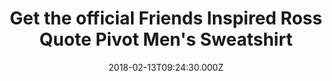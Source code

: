 ---
campaign-uuid: "c-a1cc2619-dc38-4957-8bd1-bb1fedbcac92"
type: "Product"
category: "Fashion"
date: "2018-02-13T09:24:30.000Z"
end-date: "2018-05-31T23:59:00.000Z"
disable-form: false
is_promoted: false
has_entry_page: false
title: "Get the official Friends Inspired Ross Quote Pivot Men's Sweatshirt"
competition-description: "Are you the biggest fan of one of the most recognised and\
  \ funny shows of all times? If the answer is yes, you've come to the right place.\
  \ Don't miss out the chance to get the official sweatshirt of the comical and quirky\
  \ Ross Geller from the American show FRIENDS!\r\n\r\n<br/>The set-in-sleeves sweatshirt\
  \ is available in different sizes. \r\nPrinted in three different tones with a photo\
  \ front design of the inspired Ross quote Pivot, will make you stand out."
banner-img: "https://assets.expresslyapp.com/asset-386991e1-477f-49f7-8a3f-a6b065ddade2.jpg"
logo-left-href: "https://nmemerch.com/"
logo-left-image: "https://assets.expresslyapp.com/cc304174-1662-481e-bfad-03d2285cad54-thumb.png"
logo-left-title: "NME Merch"
has-winner: false
---